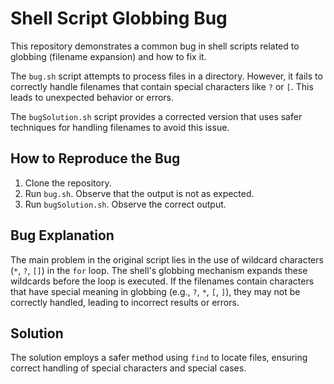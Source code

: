 # Shell Script Globbing Bug

This repository demonstrates a common bug in shell scripts related to globbing (filename expansion) and how to fix it.

The `bug.sh` script attempts to process files in a directory. However, it fails to correctly handle filenames that contain special characters like `?` or `[`. This leads to unexpected behavior or errors.

The `bugSolution.sh` script provides a corrected version that uses safer techniques for handling filenames to avoid this issue.

## How to Reproduce the Bug

1. Clone the repository.
2. Run `bug.sh`. Observe that the output is not as expected.
3. Run `bugSolution.sh`. Observe the correct output.

## Bug Explanation

The main problem in the original script lies in the use of wildcard characters (`*`, `?`, `[]`) in the `for` loop. The shell's globbing mechanism expands these wildcards before the loop is executed. If the filenames contain characters that have special meaning in globbing (e.g., `?`, `*`, `[`, `]`), they may not be correctly handled, leading to incorrect results or errors.

## Solution

The solution employs a safer method using `find` to locate files, ensuring correct handling of special characters and special cases.